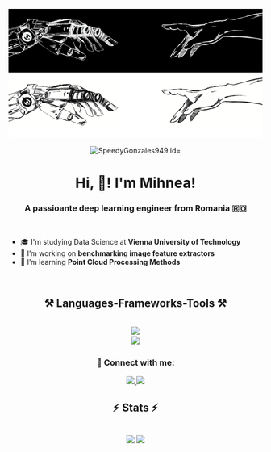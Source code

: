 ![MasterHead](./banner_dark.png##gh-dark-mode-only)  
![MasterHead](./banner.png##gh-light-mode-only)  

<p align="center"> <img src="https://komarev.com/ghpvc/?username=SpeedyGonzales949&label=Profile%20views&color=0e75b6&style=flat" alt="SpeedyGonzales949 id="image" /> </p>
<h1 align="center"> Hi, 👋! I'm Mihnea!</h1>
<h3 align="center"> A passioante deep learning engineer from Romania 🇷🇴</h3>
</br>

<div align="left">
    
 - 🎓 I'm studying Data Science at **Vienna University of Technology** </br>
 - 🔭 I’m working on **benchmarking image feature extractors** </br>
 - 🌱 I’m learning **Point Cloud Processing Methods** </br>
 
</div>
</br>

<h2 align="center">⚒️ Languages-Frameworks-Tools ⚒️</h2>
<br/>
<div align="center">
    <img src="https://skillicons.dev/icons?i=python,cpp,bash" /><br>
    <img src="https://skillicons.dev/icons?i=pytorch,tensorflow,sklearn,opencv,git,linux,vscode"/>
</div>

<h3 align="center">📎 Connect with me:</h3>
<div align="center">
  <a href="mailto:mihneaaleman@yahoo.com">
    <img src="https://img.shields.io/badge/Gmail-333333?style=for-the-badge&logo=gmail&logoColor=red" />
  </a>
  <a href="https://linkedin.com/in/mihnea-aleman" target="_blank">
    <img src="https://img.shields.io/badge/LinkedIn-0077B5?style=for-the-badge&logo=linkedin&logoColor=white" target="_blank" />
  </a>
    
  </a>
</div>
<h2 align="center">⚡ Stats ⚡</h2>
<br>
<div align=center stype="margin:0;box-sizing:border-box;">
    <img height=200 src="https://github-readme-stats.vercel.app/api?username=SpeedyGonzales949&rank_icon=github&show_icons=True&include_all_commits=True&theme=transparent"/>
    <img height=200 src="https://github-readme-stats.vercel.app/api/top-langs/?username=SpeedyGonzales949&hide=html,hack,css,php&langs_count=8&layout=compact&size_weight=0.5&count_weight=0.5&theme=transparent"/>
</div>
<style>
.image{
    }
</style>


